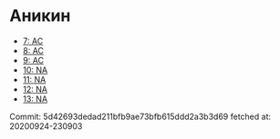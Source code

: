 # Аникин
- [7: AC](7.md)
- [8: AC](8.md)
- [9: AC](9.md)
- [10: NA](10.md)
- [11: NA](11.md)
- [12: NA](12.md)
- [13: NA](13.md)

Commit: 5d42693dedad211bfb9ae73bfb615ddd2a3b3d69
 fetched at: 20200924-230903
